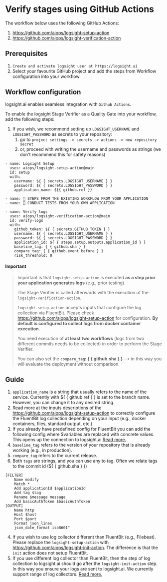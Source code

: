 # Verify stages using GitHub Actions

The workflow below uses the following GitHub Actions:
1. https://github.com/aiops/logsight-setup-action
2. https://github.com/aiops/logsight-verification-action
## Prerequisites

1. `Create and activate logsight user at https://logsight.ai`
2. Select your favourite GitHub project and add the steps from Workflow configuration into your workflow

## Workflow configuration
logsight.ai enables seamless integration with `Github Actions`.

To enable the logsight Stage Verifier as a Quality Gate into your workflow, add the following steps:
1. If you wish, we recommend setting up `LOGSIGHT_USERNAME` and `LOGSIGHT_PASSWORD` as secrets to your repository:
   1. go to `project settings -> secrets -> actions -> new repository secret`
   2. or, proceed with writing the username and passwords as strings (we don't recommend this for safety reasons)
```text
- name: Logsight Setup
  uses: aiops/logsight-setup-action@main
  id: setup
  with:
    username: ${ { secrets.LOGSIGHT_USERNAME } }
    password: ${ { secrets.LOGSIGHT_PASSWORD } }
    application_name: ${{ github.ref }}

- name: 🚀 STEPS FROM THE EXISTING WORKFLOW FROM YOUR APPLICATION
- name: 🚀 CONDUCT TESTS FROM YOUR OWN APPLICATION

- name: Verify logs
  uses: aiops/logsight-verification-action@main
  id: verify-logs
  with:
    github_token: ${ { secrets.GITHUB_TOKEN } }
    username: ${ { secrets.LOGSIGHT_USERNAME } }
    password: ${ { secrets.LOGSIGHT_PASSWORD } }
    application_id: ${ { steps.setup.outputs.application_id } }
    baseline_tag: { { github.sha } }
    compare_tag: { { github.event.before } } 
    risk_threshold: 0
```

#### Important
> Important is that `logsight-setup-action` is executed **as a step prior your application generates logs** (e.g., prior testing). 
> 
> The Stage Verifier is called afterwards with the execution of the `logsight-verification-action`.
> 
> `logsight-setup-action`  accepts inputs that configure the log collection via FluentBit. Please check https://github.com/aiops/logsight-setup-action for configuration. **By default is configured to collect logs from docker container execution**.
> 
> You need execution of **at least two workflows** (logs from two different commits needs to be collected) in order to perform the Stage Verifier.
>
> You can also set the **`compare_tag`: { { github.sha } }** --> in this way you will evaluate the deployment without comparison.

## Guide 

1. `application_name` is a string that usually refers to the name of the service. Currently with ${ { github.ref } } is set to the branch name. However, you can change it to any desired string.
2. Read more at the inputs descriptions of the https://github.com/aiops/logsight-setup-action to correctly configure the FluentBit log collection depending on your input (e.g., docker containers, files, standard output, etc.)
3. If you already have predefined config for FluentBit you can add the following config where $variables are replaced with concrete values. This opens up the connection to logsight.ai [Read more.](../send_logs/fluentbit.md)
4. `baseline_tag` refers to the version of your repository that is already working (e.g., in production).
5. `compare_tag` refers to the current release. 
6. Both `tags` are strings, and you can use any to tag. Often we relate tags to the commit id (${ { github.sha } }) 
```
[FILTER]
    Name modify
    Match *
    Add applicationId $applicationId
    Add tag $tag
    Rename $message message
    Add basicAuthToken $basicAuthToken
[OUTPUT]
    Name http
    Host $host
    Port $port
    Format json_lines
    json_date_format iso8601"
```
4. If you wish to use log collector different than FluentBit (e.g., Filebeat). Please replace the `logsight-setup-action` with https://github.com/aiops/logsight-init-action. The difference is that the `init` action does not setup FluentBit.
5. If you use different log collector than FluentBit, then the step of log collection to logsight.ai should go after the `logsight-init-action` step. In this way you ensure your logs are sent to logsight.ai. We currently support range of log collectors. [Read more.](https://docs.logsight.ai/#/./send_logs/logstash)

